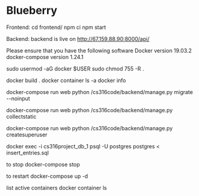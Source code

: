 # Blueberry <cs316project>

Frontend:
cd frontend/
npm ci
npm start

Backend:
backend is live on http://67.159.88.90:8000/api/

Please ensure that you have the following software
Docker version 19.03.2
docker-compose version 1.24.1

sudo usermod -aG docker $USER
sudo chmod 755 -R .

docker build .
docker container ls -a
docker info

docker-compose run web python /cs316code/backend/manage.py migrate --noinput

docker-compose run web python /cs316code/backend/manage.py collectstatic

docker-compose run web python /cs316code/backend/manage.py createsuperuser

docker exec -i cs316project_db_1 psql -U postgres postgres < insert_entries.sql

to stop
docker-compose stop

to restart 
docker-compose up -d

list active containers
docker container ls

